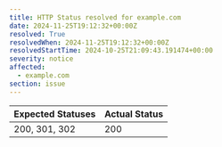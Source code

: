 ```yaml
---
title: HTTP Status resolved for example.com
date: 2024-11-25T19:12:32+00:00Z
resolved: True
resolvedWhen: 2024-11-25T19:12:32+00:00Z
resolvedStartTime: 2024-10-25T21:09:43.191474+00:00
severity: notice
affected:
  - example.com
section: issue
---
```


| Expected Statuses | Actual Status  |
|-------------------|----------------|
| 200, 301, 302 | 200 |
